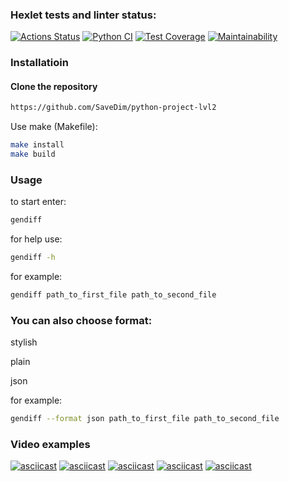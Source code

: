 ### Hexlet tests and linter status:
[![Actions Status](https://github.com/SaveDim/python-project-lvl2/workflows/hexlet-check/badge.svg)](https://github.com/SaveDim/python-project-lvl2/actions)
[![Python CI](https://github.com/SaveDim/python-project-lvl2/actions/workflows/pyci.yml/badge.svg)](https://github.com/SaveDim/python-project-lvl2/actions/workflows/pyci.yml)
[![Test Coverage](https://api.codeclimate.com/v1/badges/83a405c257d89753d850/test_coverage)](https://codeclimate.com/github/SaveDim/python-project-lvl2/test_coverage)
[![Maintainability](https://api.codeclimate.com/v1/badges/83a405c257d89753d850/maintainability)](https://codeclimate.com/github/SaveDim/python-project-lvl2/maintainability)

### Installatioin
#### Clone the repository
```bash
https://github.com/SaveDim/python-project-lvl2
```
Use make (Makefile):


```bash
make install
make build
```


### Usage

to start enter:
```bash
gendiff
```
for help use: 
```bash
gendiff -h
```
for example:
```bash
gendiff path_to_first_file path_to_second_file
```
### You can also choose format: 
stylish

plain

json

for example: 
```bash
gendiff --format json path_to_first_file path_to_second_file
```
### Video examples
[![asciicast](https://asciinema.org/a/514373.svg)](https://asciinema.org/a/514373)
[![asciicast](https://asciinema.org/a/519168.svg)](https://asciinema.org/a/519168)
[![asciicast](https://asciinema.org/a/521119.svg)](https://asciinema.org/a/521119)
[![asciicast](https://asciinema.org/a/521122.svg)](https://asciinema.org/a/521122)
[![asciicast](https://asciinema.org/a/521127.svg)](https://asciinema.org/a/521127)
